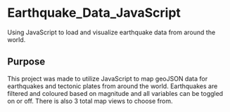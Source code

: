 # Earthquake_Data_JavaScript
Using JavaScript to load and visualize earthquake data from around the world. 


## Purpose
This project was made to utilize JavaScript to map geoJSON data for earthquakes and tectonic plates from around the world. Earthquakes are filtered and coloured based on magnitude and all variables can be toggled on or off. There is also 3 total map views to choose from. 
